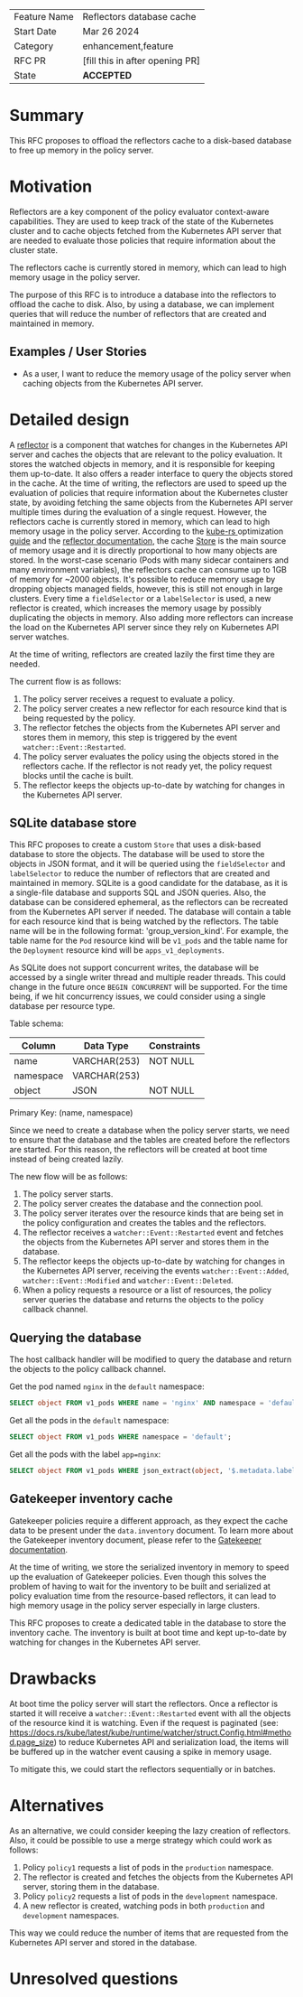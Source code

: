 |              |                                 |
| :----------- | :------------------------------ |
| Feature Name | Reflectors database cache       |
| Start Date   | Mar 26 2024                     |
| Category     | enhancement,feature             |
| RFC PR       | [fill this in after opening PR] |
| State        | **ACCEPTED**                    |

# Summary

[summary]: #summary

This RFC proposes to offload the reflectors cache to a disk-based database to free up memory in the policy server.

# Motivation

[motivation]: #motivation

Reflectors are a key component of the policy evaluator context-aware capabilities.
They are used to keep track of the state of the Kubernetes cluster and to cache objects fetched from the Kubernetes API server that are needed to evaluate those policies that require information about the cluster state.

The reflectors cache is currently stored in memory, which can lead to high memory usage in the policy server.

The purpose of this RFC is to introduce a database into the reflectors to offload the cache to disk.
Also, by using a database, we can implement queries that will reduce the number of reflectors that are created and maintained in memory.

## Examples / User Stories

[examples]: #examples

- As a user, I want to reduce the memory usage of the policy server when caching objects from the Kubernetes API server.

# Detailed design

[design]: #detailed-design

A [reflector](https://docs.rs/kube/latest/kube/runtime/reflector/fn.reflector.html) is a component that watches for changes in the Kubernetes API server and caches the objects that are relevant to the policy evaluation.
It stores the watched objects in memory, and it is responsible for keeping them up-to-date.
It also offers a reader interface to query the objects stored in the cache.
At the time of writing, the reflectors are used to speed up the evaluation of policies that require information about the Kubernetes cluster state,
by avoiding fetching the same objects from the Kubernetes API server multiple times during the evaluation of a single request.
However, the reflectors cache is currently stored in memory, which can lead to high memory usage in the policy server.
According to the [kube-rs ](https://kube.rs/controllers/optimization/#reflector-optimization)optimization[ guide](https://kube.rs/controllers/optimization/#reflector-optimization) and the [reflector documentation](https://docs.rs/kube/latest/kube/runtime/reflector/fn.reflector.html#memory-usage), the cache [Store](https://docs.rs/kube-runtime/0.88.1/src/kube_runtime/reflector/store.rs.html#13) is the main source of memory usage and it is directly proportional to how many objects are stored.
In the worst-case scenario (Pods with many sidecar containers and many environment variables), the reflectors cache can consume up to 1GB of memory for ~2000 objects.
It's possible to reduce memory usage by dropping objects managed fields, however, this is still not enough in large clusters.
Every time a `fieldSelector` or a `labelSelector` is used, a new reflector is created, which increases the memory usage by possibly duplicating the objects in memory.
Also adding more reflectors can increase the load on the Kubernetes API server since they rely on Kubernetes API server watches.

At the time of writing, reflectors are created lazily the first time they are needed.

The current flow is as follows:

1. The policy server receives a request to evaluate a policy.
2. The policy server creates a new reflector for each resource kind that is being requested by the policy.
3. The reflector fetches the objects from the Kubernetes API server and stores them in memory, this step is triggered by the event `watcher::Event::Restarted`.
4. The policy server evaluates the policy using the objects stored in the reflectors cache. If the reflector is not ready yet, the policy request blocks until the cache is built.
5. The reflector keeps the objects up-to-date by watching for changes in the Kubernetes API server.

## SQLite database store

This RFC proposes to create a custom `Store` that uses a disk-based database to store the objects.
The database will be used to store the objects in JSON format, and it will be queried using the `fieldSelector` and `labelSelector` to reduce the number of reflectors that are created and maintained in memory.
SQLite is a good candidate for the database, as it is a single-file database and supports SQL and JSON queries.
Also, the database can be considered ephemeral, as the reflectors can be recreated from the Kubernetes API server if needed.
The database will contain a table for each resource kind that is being watched by the reflectors.
The table name will be in the following format: 'group_version_kind'.
For example, the table name for the `Pod` resource kind will be `v1_pods` and the table name for the `Deployment` resource kind will be `apps_v1_deployments`.

As SQLite does not support concurrent writes, the database will be accessed by a single writer thread and multiple reader threads.
This could change in the future once `BEGIN CONCURRENT` will be supported.
For the time being, if we hit concurrency issues, we could consider using a single database per resource type.

Table schema:

| Column    | Data Type    | Constraints |
| --------- | ------------ | ----------- |
| name      | VARCHAR(253) | NOT NULL    |
| namespace | VARCHAR(253) |             |
| object    | JSON         | NOT NULL    |

Primary Key: (name, namespace)

Since we need to create a database when the policy server starts, we need to ensure that the database and the tables are created before the reflectors are started.
For this reason, the reflectors will be created at boot time instead of being created lazily.

The new flow will be as follows:

1. The policy server starts.
2. The policy server creates the database and the connection pool.
3. The policy server iterates over the resource kinds that are being set in the policy configuration and creates the tables and the reflectors.
4. The reflector receives a `watcher::Event::Restarted` event and fetches the objects from the Kubernetes API server and stores them in the database.
5. The reflector keeps the objects up-to-date by watching for changes in the Kubernetes API server, receiving the events `watcher::Event::Added`, `watcher::Event::Modified` and `watcher::Event::Deleted`.
6. When a policy requests a resource or a list of resources, the policy server queries the database and returns the objects to the policy callback channel.

## Querying the database

The host callback handler will be modified to query the database and return the objects to the policy callback channel.

Get the pod named `nginx` in the `default` namespace:

```sql
SELECT object FROM v1_pods WHERE name = 'nginx' AND namespace = 'default';
```

Get all the pods in the `default` namespace:

```sql
SELECT object FROM v1_pods WHERE namespace = 'default';
```

Get all the pods with the label `app=nginx`:

```sql
SELECT object FROM v1_pods WHERE json_extract(object, '$.metadata.labels.app') = 'nginx';
```

## Gatekeeper inventory cache

Gatekeeper policies require a different approach, as they expect the cache data to be present under the `data.inventory` document.
To learn more about the Gatekeeper inventory document, please refer to the [Gatekeeper documentation](https://open-policy-agent.github.io/gatekeeper/website/docs/sync/#accessing-replicated-data).

At the time of writing, we store the serialized inventory in memory to speed up the evaluation of Gatekeeper policies.
Even though this solves the problem of having to wait for the inventory to be built and serialized at policy evaluation time from the resource-based reflectors,
it can lead to high memory usage in the policy server especially in large clusters.

This RFC proposes to create a dedicated table in the database to store the inventory cache.
The inventory is built at boot time and kept up-to-date by watching for changes in the Kubernetes API server.

# Drawbacks

[drawbacks]: #drawbacks

At boot time the policy server will start the reflectors.
Once a reflector is started it will receive a `watcher::Event::Restarted` event with all the objects of the resource kind it is watching.
Even if the request is paginated (see: https://docs.rs/kube/latest/kube/runtime/watcher/struct.Config.html#method.page_size)
to reduce Kubernetes API and serialization load, the items will be buffered up in the watcher event causing a spike in memory usage.

To mitigate this, we could start the reflectors sequentially or in batches.

# Alternatives

As an alternative, we could consider keeping the lazy creation of reflectors.
Also, it could be possible to use a merge strategy which could work as follows:

1. Policy `policy1` requests a list of pods in the `production` namespace.
2. The reflector is created and fetches the objects from the Kubernetes API server, storing them in the database.
3. Policy `policy2` requests a list of pods in the `development` namespace.
4. A new reflector is created, watching pods in both `production` and `development` namespaces.

This way we could reduce the number of items that are requested from the Kubernetes API server and stored in the database.

# Unresolved questions

[unresolved]: #unresolved-questions
